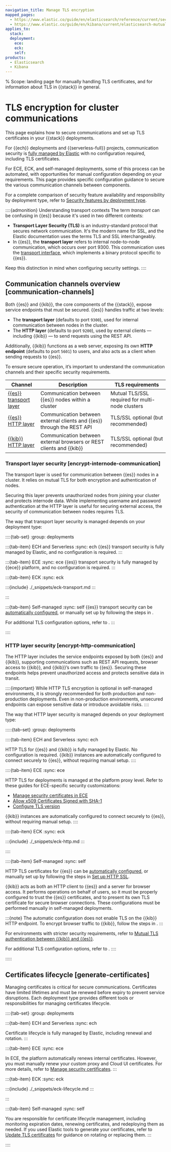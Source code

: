 ```yaml
---
navigation_title: Manage TLS encryption
mapped_pages:
  - https://www.elastic.co/guide/en/elasticsearch/reference/current/security-basic-setup.html
  - https://www.elastic.co/guide/en/kibana/current/elasticsearch-mutual-tls.html
applies_to:
  stack:
  deployment:
    ece:
    eck:
    self:
products:
  - Elasticsearch
  - Kibana
---
```


% Scope: landing page for manually handling TLS certificates, and for information about TLS in {{stack}} in general.
# TLS encryption for cluster communications

This page explains how to secure communications and set up TLS certificates in your {{stack}} deployments.

For {{ech}} deployments and {{serverless-full}} projects, communication security is [fully managed by Elastic](/deploy-manage/security.md#managed-security-in-elastic-cloud) with no configuration required, including TLS certificates.

For ECE, ECK, and self-managed deployments, some of this process can be automated, with opportunities for manual configuration depending on your requirements. This page provides specific configuration guidance to secure the various communication channels between components.

For a complete comparison of security feature availability and responsibility by deployment type, refer to [Security features by deployment type](/deploy-manage/security.md#comparison-table).

::::{admonition} Understanding transport contexts
The term *transport* can be confusing in {{es}} because it's used in two different contexts:
- **Transport Layer Security (TLS)** is an industry-standard protocol that secures network communication. It's the modern name for SSL, and the Elastic documentation uses the terms TLS and SSL interchangeably.
- In {{es}}, the **transport layer** refers to internal node-to-node communication, which occurs over port 9300. This communication uses the [transport interface](elasticsearch://reference/elasticsearch/configuration-reference/networking-settings.md), which implements a binary protocol specific to {{es}}.

Keep this distinction in mind when configuring security settings.
::::


## Communication channels overview [communication-channels]

Both {{es}} and {{kib}}, the core components of the {{stack}}, expose service endpoints that must be secured. {{es}} handles traffic at two levels:
* The **transport layer** (defaults to port `9300`), used for internal communication between nodes in the cluster.
* The **HTTP layer** (defaults to port `9200`), used by external clients — including {{kib}} — to send requests using the REST API.

Additionally, {{kib}} functions as a web server, exposing its own **HTTP endpoint** (defaults to port `5601`) to users, and also acts as a client when sending requests to {{es}}.

To ensure secure operation, it’s important to understand the communication channels and their specific security requirements.

| **Channel** | **Description** | **TLS requirements** |
|-------------|-----------------|--------------------|
| [{{es}} transport layer](#encrypt-internode-communication) | Communication between {{es}} nodes within a cluster | Mutual TLS/SSL required for multi-node clusters |
| [{{es}} HTTP layer](#encrypt-http-communication) | Communication between external clients and {{es}} through the REST API | TLS/SSL optional (but recommended) |
| [{{kib}} HTTP layer](#encrypt-http-communication) | Communication between external browsers or REST clients and {{kib}} | TLS/SSL optional (but recommended) |

### Transport layer security [encrypt-internode-communication]

The transport layer is used for communication between {{es}} nodes in a cluster. It relies on mutual TLS for both encryption and authentication of nodes.

Securing this layer prevents unauthorized nodes from joining your cluster and protects internode data. While implementing username and password authentication at the HTTP layer is useful for securing external access, the security of communication between nodes requires TLS.

The way that transport layer security is managed depends on your deployment type:

::::{tab-set}
:group: deployments

:::{tab-item} ECH and Serverless
:sync: ech
{{es}} transport security is fully managed by Elastic, and no configuration is required.
:::

:::{tab-item} ECE
:sync: ece
{{es}} transport security is fully managed by {{ece}} platform, and no configuration is required.
:::

:::{tab-item} ECK
:sync: eck

:::{include} ./_snippets/eck-transport.md
:::

:::

:::{tab-item} Self-managed
:sync: self
{{es}} transport security can be [automatically configured](self-auto-setup.md), or manually set up by following the steps in [](set-up-basic-security.md).

For additional TLS configuration options, refer to [](./self-tls.md).
:::

::::

### HTTP layer security [encrypt-http-communication]

The HTTP layer includes the service endpoints exposed by both {{es}} and {{kib}}, supporting communications such as REST API requests, browser access to {{kib}}, and {{kib}}’s own traffic to {{es}}. Securing these endpoints helps prevent unauthorized access and protects sensitive data in transit.

::::{important}
While HTTP TLS encryption is optional in self-managed environments, it is strongly recommended for both production and non-production deployments. Even in non-production environments, unsecured endpoints can expose sensitive data or introduce avoidable risks.
::::

The way that HTTP layer security is managed depends on your deployment type:

:::::{tab-set}
:group: deployments

::::{tab-item} ECH and Serverless
:sync: ech

HTTP TLS for {{es}} and {{kib}} is fully managed by Elastic. No configuration is required.
{{kib}} instances are automatically configured to connect securely to {{es}}, without requiring manual setup.
::::

::::{tab-item} ECE
:sync: ece

HTTP TLS for deployments is managed at the platform proxy level. Refer to these guides for ECE-specific security customizations:
* [Manage security certificates in ECE](./secure-your-elastic-cloud-enterprise-installation/manage-security-certificates.md)
* [Allow x509 Certificates Signed with SHA-1](./secure-your-elastic-cloud-enterprise-installation/allow-x509-certificates-signed-with-sha-1.md)
* [Configure TLS version](./secure-your-elastic-cloud-enterprise-installation/configure-tls-version.md)

{{kib}} instances are automatically configured to connect securely to {{es}}, without requiring manual setup.
::::

::::{tab-item} ECK
:sync: eck

:::{include} ./_snippets/eck-http.md
:::

::::

::::{tab-item} Self-managed
:sync: self

HTTP TLS certificates for {{es}} can be [automatically configured](self-auto-setup.md), or manually set up by following the steps in [Set up HTTP SSL](./set-up-basic-security-plus-https.md).

{{kib}} acts as both an HTTP client to {{es}} and a server for browser access. It performs operations on behalf of users, so it must be properly configured to trust the {{es}} certificates, and to present its own TLS certificate for secure browser connections. These configurations must be performed manually in self-managed deployments.

:::{note}
The automatic configuration does not enable TLS on the {{kib}} HTTP endpoint. To encrypt browser traffic to {{kib}}, follow the steps in [](./set-up-basic-security-plus-https.md#encrypt-kibana-browser).
:::

For environments with stricter security requirements, refer to [Mutual TLS authentication between {{kib}} and {{es}}](./kibana-es-mutual-tls.md).

For additional TLS configuration options, refer to [](./self-tls.md).
::::

:::::

## Certificates lifecycle [generate-certificates]

Managing certificates is critical for secure communications. Certificates have limited lifetimes and must be renewed before expiry to prevent service disruptions. Each deployment type provides different tools or responsibilities for managing certificates lifecycle.

::::{tab-set}
:group: deployments

:::{tab-item} ECH and Serverless
:sync: ech

Certificate lifecycle is fully managed by Elastic, including renewal and rotation.
:::

:::{tab-item} ECE
:sync: ece

In ECE, the platform automatically renews internal certificates. However, you must manually renew your custom proxy and Cloud UI certificates. For more details, refer to [Manage security certificates](secure-your-elastic-cloud-enterprise-installation/manage-security-certificates.md).
:::

:::{tab-item} ECK
:sync: eck

:::{include} ./_snippets/eck-lifecycle.md
:::

:::

:::{tab-item} Self-managed
:sync: self

You are responsible for certificate lifecycle management, including monitoring expiration dates, renewing certificates, and redeploying them as needed. If you used Elastic tools to generate your certificates, refer to [Update TLS certificates](./updating-certificates.md) for guidance on rotating or replacing them.
:::

::::
